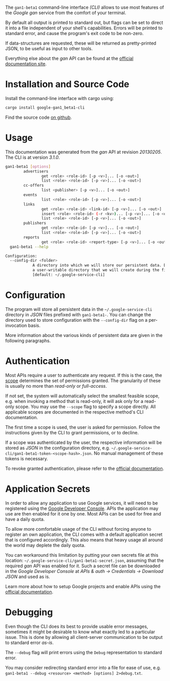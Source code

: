 <!---
DO NOT EDIT !
This file was generated automatically from 'src/mako/cli/README.md.mako'
DO NOT EDIT !
-->
The `gan1-beta1` command-line interface *(CLI)* allows to use most features of the *Google gan* service from the comfort of your terminal.

By default all output is printed to standard out, but flags can be set to direct it into a file independent of your shell's
capabilities. Errors will be printed to standard error, and cause the program's exit code to be non-zero.

If data-structures are requested, these will be returned as pretty-printed JSON, to be useful as input to other tools.

Everything else about the *gan* API can be found at the
[official documentation site](https://developers.google.com/affiliate-network/).

# Installation and Source Code

Install the command-line interface with cargo using:

```bash
cargo install google-gan1_beta1-cli
```

Find the source code [on github](https://github.com/Byron/google-apis-rs/tree/main/gen/gan1_beta1-cli).

# Usage

This documentation was generated from the *gan* API at revision *20130205*. The CLI is at version *3.1.0*.

```bash
gan1-beta1 [options]
        advertisers
                get <role> <role-id> [-p <v>]... [-o <out>]
                list <role> <role-id> [-p <v>]... [-o <out>]
        cc-offers
                list <publisher> [-p <v>]... [-o <out>]
        events
                list <role> <role-id> [-p <v>]... [-o <out>]
        links
                get <role> <role-id> <link-id> [-p <v>]... [-o <out>]
                insert <role> <role-id> (-r <kv>)... [-p <v>]... [-o <out>]
                list <role> <role-id> [-p <v>]... [-o <out>]
        publishers
                get <role> <role-id> [-p <v>]... [-o <out>]
                list <role> <role-id> [-p <v>]... [-o <out>]
        reports
                get <role> <role-id> <report-type> [-p <v>]... [-o <out>]
  gan1-beta1 --help

Configuration:
  --config-dir <folder>
            A directory into which we will store our persistent data. Defaults to
            a user-writable directory that we will create during the first invocation.
            [default: ~/.google-service-cli]

```

# Configuration

The program will store all persistent data in the `~/.google-service-cli` directory in *JSON* files prefixed with `gan1-beta1-`.  You can change the directory used to store configuration with the `--config-dir` flag on a per-invocation basis.

More information about the various kinds of persistent data are given in the following paragraphs.

# Authentication

Most APIs require a user to authenticate any request. If this is the case, the [scope][scopes] determines the 
set of permissions granted. The granularity of these is usually no more than *read-only* or *full-access*.

If not set, the system will automatically select the smallest feasible scope, e.g. when invoking a
method that is read-only, it will ask only for a read-only scope. 
You may use the `--scope` flag to specify a scope directly. 
All applicable scopes are documented in the respective method's CLI documentation.

The first time a scope is used, the user is asked for permission. Follow the instructions given 
by the CLI to grant permissions, or to decline.

If a scope was authenticated by the user, the respective information will be stored as *JSON* in the configuration
directory, e.g. `~/.google-service-cli/gan1-beta1-token-<scope-hash>.json`. No manual management of these tokens
is necessary.

To revoke granted authentication, please refer to the [official documentation][revoke-access].

# Application Secrets

In order to allow any application to use Google services, it will need to be registered using the 
[Google Developer Console][google-dev-console]. APIs the application may use are then enabled for it
one by one. Most APIs can be used for free and have a daily quota.

To allow more comfortable usage of the CLI without forcing anyone to register an own application, the CLI
comes with a default application secret that is configured accordingly. This also means that heavy usage
all around the world may deplete the daily quota.

You can workaround this limitation by putting your own secrets file at this location: 
`~/.google-service-cli/gan1-beta1-secret.json`, assuming that the required *gan* API 
was enabled for it. Such a secret file can be downloaded in the *Google Developer Console* at 
*APIs & auth -> Credentials -> Download JSON* and used as is.

Learn more about how to setup Google projects and enable APIs using the [official documentation][google-project-new].


# Debugging

Even though the CLI does its best to provide usable error messages, sometimes it might be desirable to know
what exactly led to a particular issue. This is done by allowing all client-server communication to be 
output to standard error *as-is*.

The `--debug` flag will print errors using the `Debug` representation to standard error.

You may consider redirecting standard error into a file for ease of use, e.g. `gan1-beta1 --debug <resource> <method> [options] 2>debug.txt`.


[scopes]: https://developers.google.com/+/api/oauth#scopes
[revoke-access]: http://webapps.stackexchange.com/a/30849
[google-dev-console]: https://console.developers.google.com/
[google-project-new]: https://developers.google.com/console/help/new/